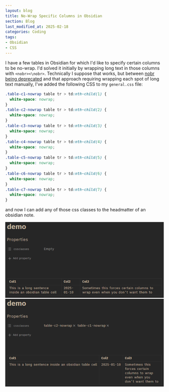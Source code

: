 ```yaml
---
layout: blog
title: No-Wrap Specific Columns in Obsidian
section: Blog
last_modified_at: 2025-02-18
categories: Coding
tags:
- Obsidian
- CSS
---
```


I have a few tables in Obsidian for which I'd like to specify certain columns to
be no-wrap. I'd solved it initially by wrapping long text in those columns with
<code>&lt;nobr&gt;&lt;\nobr&gt;</code>.  Technically I suppose that works, but
between [nobr being deprecated][nobr-gone] and that approach requiring wrapping
each spot of long text manually, I've added the following CSS to my
<code>general.css</code> file:

[nobr-gone]: https://developer.mozilla.org/en-US/docs/Web/HTML/Element/nobr

<!--more-->

```css
.table-c1-nowrap table tr > td:nth-child(1) {
  white-space: nowrap;
}
.table-c2-nowrap table tr > td:nth-child(2) {
  white-space: nowrap;
}
.table-c3-nowrap table tr > td:nth-child(3) {
  white-space: nowrap;
}
.table-c4-nowrap table tr > td:nth-child(4) {
  white-space: nowrap;
}
.table-c5-nowrap table tr > td:nth-child(5) {
  white-space: nowrap;
}
.table-c6-nowrap table tr > td:nth-child(6) {
  white-space: nowrap;
}
.table-c7-nowrap table tr > td:nth-child(7) {
  white-space: nowrap;
}
```
and now I can add any of those css classes to the headmatter of an obsidian
note.

<div class="side-by-side">
  <img src="/assets/blog/2025-02-17-Obsidian-css-table-tip/before.png" alt="example before">
  <img src="/assets/blog/2025-02-17-Obsidian-css-table-tip/after.png" alt="example after">
</div>

